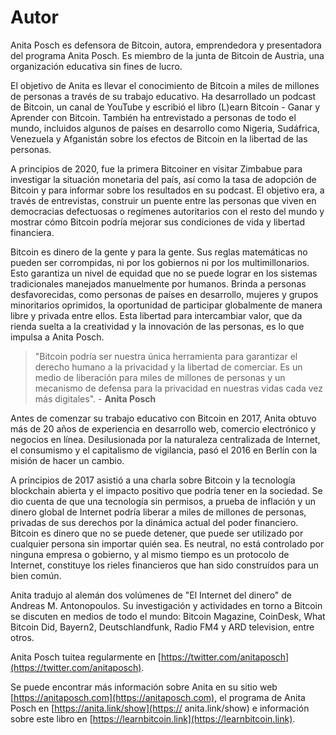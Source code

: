
# Autor

Anita Posch es defensora de Bitcoin, autora, emprendedora y presentadora del programa Anita Posch. Es miembro de la junta de Bitcoin de Austria, una organización educativa sin fines de lucro.

El objetivo de Anita es llevar el conocimiento de Bitcoin a miles de millones de personas a través de su trabajo educativo. Ha desarrollado un podcast de Bitcoin, un canal de YouTube y escribió el libro (L)earn Bitcoin - Ganar y Aprender con Bitcoin. También ha entrevistado a personas de todo el mundo, incluidos algunos de países en desarrollo como Nigeria, Sudáfrica, Venezuela y Afganistán sobre los efectos de Bitcoin en la libertad de las personas.

A principios de 2020, fue la primera Bitcoiner en visitar Zimbabue para investigar la situación monetaria del país, así como la tasa de adopción de Bitcoin y para informar sobre los resultados en su podcast. El objetivo era, a través de entrevistas, construir un puente entre las personas que viven en democracias defectuosas o regímenes autoritarios con el resto del mundo y mostrar cómo Bitcoin podría mejorar sus condiciones de vida y libertad financiera.

Bitcoin es dinero de la gente y para la gente. Sus reglas matemáticas no pueden ser corrompidas, ni por los gobiernos ni por los multimillonarios. Esto garantiza un nivel de equidad que no se puede lograr en los sistemas tradicionales manejados manuelmente ​​por humanos. Brinda a personas desfavorecidas, como personas de países en desarrollo, mujeres y grupos minoritarios oprimidos, la oportunidad de participar globalmente de manera libre y privada entre ellos. Esta libertad para intercambiar valor, que da rienda suelta a la creatividad y la innovación de las personas, es lo que impulsa a Anita Posch.

> "Bitcoin podría ser nuestra única herramienta para garantizar el derecho humano a la privacidad y la libertad de comerciar. Es un medio de liberación para miles de millones de personas y un mecanismo de defensa para la privacidad en nuestras vidas cada vez más digitales". - **Anita Posch**

Antes de comenzar su trabajo educativo con Bitcoin en 2017, Anita obtuvo más de 20 años de experiencia en desarrollo web, comercio electrónico y negocios en línea. Desilusionada por la naturaleza centralizada de Internet, el consumismo y el capitalismo de vigilancia, pasó el 2016 en Berlín con la misión de hacer un cambio.

A principios de 2017 asistió a una charla sobre Bitcoin y la tecnología blockchain abierta y el impacto positivo que podría tener en la sociedad. Se dio cuenta de que una tecnología sin permisos, a prueba de inflación y un dinero global de Internet podría liberar a miles de millones de personas, privadas de sus derechos por la dinámica actual del poder financiero. Bitcoin es dinero que no se puede detener, que puede ser utilizado por cualquier persona sin importar quién sea. Es neutral, no está controlado por ninguna empresa o gobierno, y al mismo tiempo es un protocolo de Internet, constituye los rieles financieros que han sido construídos para un bien común.

Anita tradujo al alemán dos volúmenes de "El Internet del dinero" de Andreas M. Antonopoulos. Su investigación y actividades en torno a Bitcoin se discuten en medios de todo el mundo: Bitcoin Magazine, CoinDesk, What Bitcoin Did, Bayern2, Deutschlandfunk, Radio FM4 y ARD television, entre otros.

Anita Posch tuitea regularmente en [https://twitter.com/anitaposch](https://twitter.com/anitaposch).

Se puede encontrar más información sobre Anita en su sitio web [https://anitaposch.com](https://anitaposch.com), el programa de Anita Posch en [https://anita.link/show](https:// anita.link/show) e información sobre este libro en [https://learnbitcoin.link](https://learnbitcoin.link).